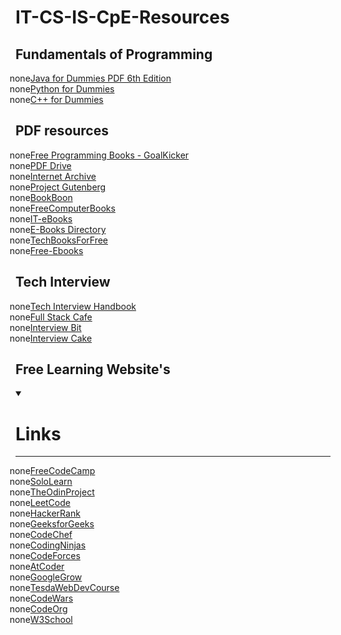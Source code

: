 # IT-CS-IS-CpE-Resources

## Fundamentals of Programming

- [Java for Dummies PDF 6th Edition](https://dl.icdst.org/pdfs/files3/37212bdb847efd3b6115430b634c2202.pdf)
- [Python for Dummies](https://edu.anarcho-copy.org/Programming%20Languages/Python/Python_All-In-One_for_Dummies.pdf)
- [C++ for Dummies](http://uroci.karadev.net/pdf_basic/C++%20For%20DUMMIES.pdf)

## PDF resources

- [Free Programming Books - GoalKicker](https://books.goalkicker.com/)
- [PDF Drive](https://www.pdfdrive.com/programming-books.html)
- [Internet Archive](https://archive.org/)
- [Project Gutenberg](https://www.gutenberg.org/)
- [BookBoon](https://bookboon.com/)
- [FreeComputerBooks](https://freecomputerbooks.com/)
- [IT-eBooks](https://it-ebooks.dev/)
- [E-Books Directory](http://www.e-booksdirectory.com/)
- [TechBooksForFree](https://techbooksforfree.com/)
- [Free-Ebooks](https://www.free-ebooks.net/)

## Tech Interview 

- [Tech Interview Handbook](https://www.techinterviewhandbook.org/)
- [Full Stack Cafe](https://www.fullstack.cafe/)
- [Interview Bit](https://www.interviewbit.com/)
- [Interview Cake](https://www.interviewcake.com/)


## Free Learning Website's
<details open>
    <summary><h1>Links</h1><hr></summary>
    <ul>
        <li><a href="https://www.freecodecamp.org/">FreeCodeCamp</a></li> 
        <li><a href="https://www.sololearn.com/">SoloLearn</a></li>
        <li><a href="https://www.theodinproject.com/">TheOdinProject</a></li>
        <li><a href="https://leetcode.com/">LeetCode</a></li>
        <li><a href="https://hackerrank.com/">HackerRank</a></li>
        <li><a href="https://www.geeksforgeeks.org/">GeeksforGeeks</a></li>
        <li><a href="https://www.codechef.com/">CodeChef</a></li>
        <li><a href="https://www.codingninjas.com/">CodingNinjas</a></li>
        <li><a href="https://codeforces.com/">CodeForces</a></li>
        <li><a href="https://atcoder.jp/">AtCoder</a></li>
        <li><a href="https://grow.google/">GoogleGrow</a></li>
        <li><a href="https://e-tesda.gov.ph/course/index.php?categoryid=21">TesdaWebDevCourse</a></li>
        <li><a href="https://www.codewars.com/">CodeWars</a></li>
        <li><a href="https://code.org/">CodeOrg</a></li>
        <li><a href="https://www.w3schools.com/">W3School</a></li>
    </ul>
</details>

<style>
    ul {
        list-style: 'none';
    }
</style>